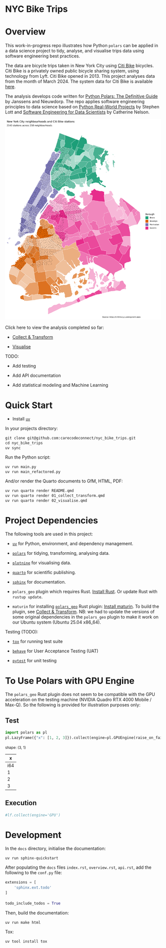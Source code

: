 # NYC Bike Trips


# Overview

This work-in-progress repo illustrates how Python `polars` can be
applied in a data science project to tidy, analyse, and visualise trips
data using software engineering best practices.

The data are bicycle trips taken in New York City using [Citi
Bike](https://en.wikipedia.org/wiki/Citi_Bike) bicycles. Citi Bike is a
privately owned public bicycle sharing system, using technology from
Lyft. Citi Bike opened in 2013. This project analyses data from the
month of March 2024. The system data for Citi Bike is available
[here](https://citibikenyc.com/system-data).

The analysis develops code written for [Python Polars: The Definitive
Guide](https://github.com/jeroenjanssens/python-polars-the-definitive-guide)
by Janssens and Nieuwdorp. The repo applies software engineering
principles to data science based on [Python Real-World
Projects](https://www.oreilly.com/library/view/python-real-world-projects/9781803246765/)
by Stephen Lott and [Software Engineering for Data
Scientists](https://www.oreilly.com/library/view/software-engineering-for/9781098136192/)
by Catherine Nelson.

![NYC Bike Stations](img/nyc_map.png)

Click here to view the analysis completed so far:

- [Collect & Transform](01_collect_transform.md)

- [Visualise](02_visualise.md)

TODO:

- Add testing

- Add API documentation

- Add statistical modeling and Machine Learning

# Quick Start

- Install
  [`uv`](https://docs.astral.sh/uv/getting-started/installation/)

In your projects directory:

``` {bash}
git clone git@github.com:carecodeconnect/nyc_bike_trips.git
cd nyc_bike_trips
uv sync
```

Run the Python script:

``` {bash}
uv run main.py
uv run main_refactored.py
```

And/or render the Quarto documents to GfM, HTML, PDF:

``` {bash}
uv run quarto render README.qmd
uv run quarto render 01_collect_transform.qmd
uv run quarto render 02_visualise.qmd
```

# Project Dependencies

The following tools are used in this project:

- [`uv`](https://docs.astral.sh/uv/getting-started/installation/) for
  Python, environment, and dependency management.

- [`polars`](https://docs.pola.rs/user-guide/getting-started/) for
  tidying, transforming, analysing data.

- [`plotnine`](https://plotnine.org/guide/install.html) for visualising
  data.

- [`quarto`](https://quarto.org/docs/get-started/) for scientific
  publishing.

- [`sphinx`](https://www.sphinx-doc.org/en/master/usage/installation.html)
  for documentation.

- `polars_geo` plugin which requires Rust. [Install
  Rust](https://www.rust-lang.org/tools/install). Or update Rust with
  `rustup update`.

- `maturin` for installing
  [`polars_geo`](https://github.com/jeroenjanssens/python-polars-the-definitive-guide/tree/main/plugins/polars_geo)
  Rust plugin: [Install
  maturin](https://www.maturin.rs/installation.html). To build the
  plugin, see [Collect & Transform](01_collect_transform.md). NB: we had
  to update the versions of some original dependencies in the
  `polars_geo` plugin to make it work on our Ubuntu system (Ubuntu 25.04
  x86_64).

Testing (TODO):

- [`tox`](https://tox.wiki/en/4.27.0/installation.html) for running test
  suite

- [`behave`](https://behave.readthedocs.io/en/latest/install/) for User
  Acceptance Testing (UAT)

- [`pytest`](https://docs.pytest.org/en/stable/getting-started.html) for
  unit testing

# To Use Polars with GPU Engine

The `polars_geo` Rust plugin does not seem to be compatible with the GPU
acceleration on the testing machine (NVIDIA Quadro RTX 4000 Mobile /
Max-Q). So the following is provided for illustration purposes only:

## Test

``` python
import polars as pl
pl.LazyFrame({"x": [1, 2, 3]}).collect(engine=pl.GPUEngine(raise_on_fail=True))
```

<div>

<div><style>
.dataframe > thead > tr,
.dataframe > tbody > tr {
  text-align: right;
  white-space: pre-wrap;
}
</style>
<small>shape: (3, 1)</small>

| x   |
|-----|
| i64 |
| 1   |
| 2   |
| 3   |

</div>

</div>

## Execution

``` python
#lf.collect(engine='GPU')
```

# Development

In the `docs` directory, initialise the documentation:

``` {bash}
uv run sphinx-quickstart
```

After populating the `docs` files `index.rst`, `overview.rst`,
`api.rst`, add the following to the `conf.py` file:

``` python
extensions = [
    'sphinx.ext.todo'
]

todo_include_todos = True
```

Then, build the documentation:

``` {bash}
uv run make html
```

Tox:

``` {bash}
uv tool install tox
```
